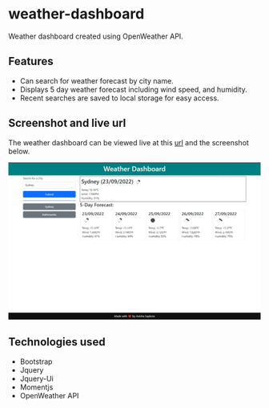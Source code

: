 # weather-dashboard

Weather dashboard created using OpenWeather API.

## Features

- Can search for weather forecast by city name.
- Displays 5 day weather forecast including wind speed, and humidity.
- Recent searches are saved to local storage for easy access.

## Screenshot and live url

The weather dashboard can be viewed live at this [url](https://anisha-sapkota.github.io/weather-dashboard/) and the screenshot below.

![Weather Dashboard Screenshot](assets/images/screenshot.jpg)

## Technologies used

- Bootstrap
- Jquery
- Jquery-Ui
- Momentjs
- OpenWeather API
